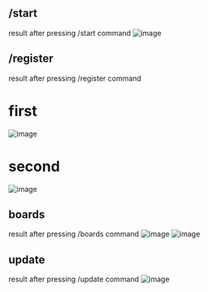 ## /start
result after pressing /start command
![image](https://user-images.githubusercontent.com/122611622/224290172-3156635c-7ace-4974-afb0-098444f694fe.png)

## /register
result after pressing /register command
# first
![image](https://user-images.githubusercontent.com/122611622/224291238-f3e8a812-9232-4908-a93c-33b0fa46bcf8.png)
# second
![image](https://user-images.githubusercontent.com/122611622/224291595-81f08d98-5156-4d3c-9cd5-1827fd32e4da.png)

## boards
result after pressing /boards command
![image](https://user-images.githubusercontent.com/122611622/224291774-e1c84c61-0787-4119-ba4c-8ed554762fc4.png)
![image](https://user-images.githubusercontent.com/122611622/224291939-aae9ac7b-fe41-4313-acd4-4230f4911e3b.png)

## update
result after pressing /update command
![image](https://user-images.githubusercontent.com/122611622/224290793-2b6ccf6d-81b2-4e49-b07d-c4f75b93e0a3.png)
